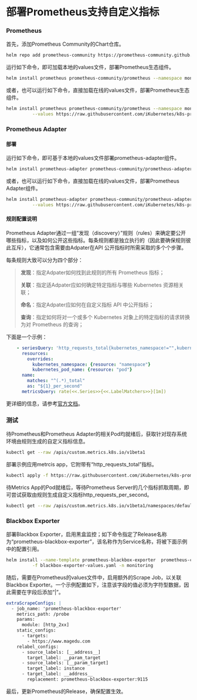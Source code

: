 # 部署Prometheus支持自定义指标



### Prometheus

首先，添加Prometheus Community的Chart仓库。

```bash
helm repo add prometheus-community https://prometheus-community.github.io/helm-charts 
```

运行如下命令，即可加载本地的values文件，部署Prometheus生态组件。

```bash
helm install prometheus prometheus-community/prometheus --namespace monitoring --values prom-values.yaml --create-namespace
```

或者，也可以运行如下命令，直接加载在线的values文件，部署Prometheus生态组件。

```bash
helm install prometheus prometheus-community/prometheus --namespace monitoring \
          --values https://raw.githubusercontent.com/iKubernetes/k8s-prom/master/helm/prom-values.yaml --create-namespace
```

### Prometheus Adapter

#### 部署

运行如下命令，即可基于本地的values文件部署prometheus-adapter组件。

```bash
helm install prometheus-adapter prometheus-community/prometheus-adapter --values prom-adapter-values.yaml --namespace monitoring
```

或者，也可以运行如下命令，直接加载在线的values文件，部署Prometheus Adapter组件。

```bash
helm install prometheus-adapter prometheus-community/prometheus-adapter --namespace monitoring \
          --values https://raw.githubusercontent.com/iKubernetes/k8s-prom/master/helm/prom-adapter-values.yaml 
```

#### 规则配置说明

Prometheus Adapter通过一组“发现（discovery）”规则（rules）来确定要公开哪些指标，以及如何公开这些指标。每条规则都是独立执行的（因此要确保规则彼此互斥），它通常包含需要由Adpater在API 公开指标时所需采取的多个个步骤。

每条规则大致可以分为四个部分：

> **发现**：指定Adpater如何找到此规则的所有 Prometheus 指标；
>
> **关联**：指定适Adpater应如何确定特定指标与哪些 Kubernetes 资源相关联；
>
> **命名**：指定Adpater应如何在自定义指标 API 中公开指标；
>
> **查询**：指定如何将对一个或多个 Kubernetes 对象上的特定指标的请求转换为对 Prometheus 的查询；

下面是一个示例：

```yaml
    - seriesQuery: 'http_requests_total{kubernetes_namespace!="",kubernetes_pod_name!=""}'
      resources:
        overrides:
          kubernetes_namespace: {resource: "namespace"}
          kubernetes_pod_name: {resource: "pod"}
      name:
        matches: "^(.*)_total"
        as: "${1}_per_second"
      metricsQuery: rate(<<.Series>>{<<.LabelMatchers>>}[1m])
```



更详细的信息，请参考[官方文档](https://github.com/kubernetes-sigs/prometheus-adapter/blob/master/docs/config.md)。



### 测试

待Prometheus和Prometheus Adapter的相关Pod均就绪后，获取针对现存系统环境由规则生成的自定义指标信息。

```bash
kubectl get --raw /apis/custom.metrics.k8s.io/v1beta1
```

部署示例应用metrcis app，它附带有“http_requests_total”指标。

```bash
kubectl apply -f https://raw.githubusercontent.com/iKubernetes/k8s-prom/master/prometheus-adpater/example-metrics/metrics-example-app.yaml
```

待Metrics App的Pod就绪后，等待Prometheus Server的几个指标抓取周期，即可尝试获取由规则生成自定义指标http_requests_per_second。

```bash
kubectl get --raw /apis/custom.metrics.k8s.io/v1beta1/namespaces/default/pods/*/http_requests_per_second | jq .
```



### Blackbox Exporter

部署Blackbox Exporter，启用黑盒监控；如下命令指定了Release名称为“prometheus-blackbox-exporter”，该名称作为Service名称，将被下面示例中的配置引用。

```bash
helm install --name-template prometheus-blackbox-exporter  prometheus-community/prometheus-blackbox-exporter \
          -f blackbox-exporter-values.yaml -n monitoring
```

随后，需要在Prometheus的values文件中，启用额外的Scrape Job，以关联Blackbox Exporter。一个示例配置如下，注意该字段的值必须为字符型数据，因此需要在字段后添加“|”。

```yaml
extraScrapeConfigs: |
  - job_name: 'prometheus-blackbox-exporter'
    metrics_path: /probe
    params:
      module: [http_2xx]
    static_configs:
      - targets:
        - https://www.magedu.com
    relabel_configs:
      - source_labels: [__address__]
        target_label: __param_target
      - source_labels: [__param_target]
        target_label: instance
      - target_label: __address__
        replacement: prometheus-blackbox-exporter:9115
```

最后，更新Prometheus的Release，确保配置生效。
